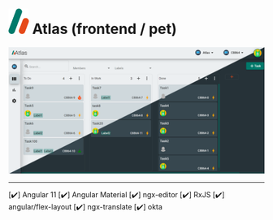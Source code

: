 # <img src="https://raw.githubusercontent.com/dream-interactive/atlas.frontend/main/src/assets/images/logo/Atlas-logo_339_5grad_Deep.svg" alt="drawing" width="40"/> Atlas (frontend / pet)

![Atlas](https://github.com/dream-interactive/atlas.frontend/raw/main/src/assets/images/board2.png) 


***

[:heavy_check_mark:] Angular 11
[:heavy_check_mark:] Angular Material
[:heavy_check_mark:] ngx-editor
[:heavy_check_mark:] RxJS
[:heavy_check_mark:] angular/flex-layout
[:heavy_check_mark:] ngx-translate
[:heavy_check_mark:] okta
